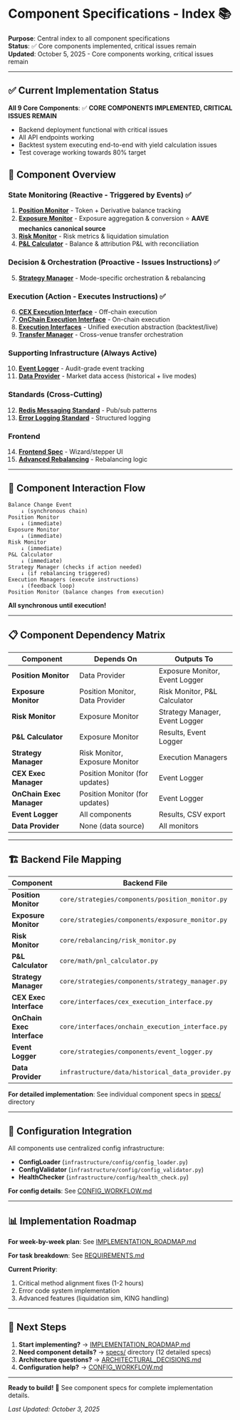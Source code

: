 # Component Specifications - Index 📚

**Purpose**: Central index to all component specifications  
**Status**: ✅ Core components implemented, critical issues remain  
**Updated**: October 5, 2025 - Core components working, critical issues remain

---

## ✅ **Current Implementation Status**

**All 9 Core Components**: ✅ **CORE COMPONENTS IMPLEMENTED, CRITICAL ISSUES REMAIN**
- Backend deployment functional with critical issues
- All API endpoints working
- Backtest system executing end-to-end with yield calculation issues
- Test coverage working towards 80% target

## 🎯 **Component Overview**

### **State Monitoring** (Reactive - Triggered by Events) ✅
1. **[Position Monitor](specs/01_POSITION_MONITOR.md)** - Token + Derivative balance tracking
2. **[Exposure Monitor](specs/02_EXPOSURE_MONITOR.md)** - Exposure aggregation & conversion ⭐ **AAVE mechanics canonical source**
3. **[Risk Monitor](specs/03_RISK_MONITOR.md)** - Risk metrics & liquidation simulation
4. **[P&L Calculator](specs/04_PNL_CALCULATOR.md)** - Balance & attribution P&L with reconciliation

### **Decision & Orchestration** (Proactive - Issues Instructions) ✅
5. **[Strategy Manager](specs/05_STRATEGY_MANAGER.md)** - Mode-specific orchestration & rebalancing

### **Execution** (Action - Executes Instructions) ✅
6. **[CEX Execution Interface](specs/06_CEX_EXECUTION_MANAGER.md)** - Off-chain execution
7. **[OnChain Execution Interface](specs/07_ONCHAIN_EXECUTION_MANAGER.md)** - On-chain execution
8. **[Execution Interfaces](specs/08_EXECUTION_INTERFACES.md)** - Unified execution abstraction (backtest/live)
9. **[Transfer Manager](specs/03_RISK_MONITOR.md)** - Cross-venue transfer orchestration

### **Supporting Infrastructure** (Always Active)
10. **[Event Logger](specs/08_EVENT_LOGGER.md)** - Audit-grade event tracking
11. **[Data Provider](specs/09_DATA_PROVIDER.md)** - Market data access (historical + live modes)

### **Standards** (Cross-Cutting)
12. **[Redis Messaging Standard](specs/10_REDIS_MESSAGING_STANDARD.md)** - Pub/sub patterns
13. **[Error Logging Standard](specs/11_ERROR_LOGGING_STANDARD.md)** - Structured logging

### **Frontend**
14. **[Frontend Spec](specs/12_FRONTEND_SPEC.md)** - Wizard/stepper UI
15. **[Advanced Rebalancing](specs/13_ADVANCED_REBALANCING.md)** - Rebalancing logic

---

## 🔄 **Component Interaction Flow**

```
Balance Change Event
    ↓ (synchronous chain)
Position Monitor
    ↓ (immediate)
Exposure Monitor
    ↓ (immediate)
Risk Monitor
    ↓ (immediate)
P&L Calculator
    ↓ (immediate)
Strategy Manager (checks if action needed)
    ↓ (if rebalancing triggered)
Execution Managers (execute instructions)
    ↓ (feedback loop)
Position Monitor (balance changes from execution)
```

**All synchronous until execution!**

---

## 📋 **Component Dependency Matrix**

| Component | Depends On | Outputs To |
|-----------|------------|------------|
| **Position Monitor** | Data Provider | Exposure Monitor, Event Logger |
| **Exposure Monitor** | Position Monitor, Data Provider | Risk Monitor, P&L Calculator |
| **Risk Monitor** | Exposure Monitor | Strategy Manager, Event Logger |
| **P&L Calculator** | Exposure Monitor | Results, Event Logger |
| **Strategy Manager** | Risk Monitor, Exposure Monitor | Execution Managers |
| **CEX Exec Manager** | Position Monitor (for updates) | Event Logger |
| **OnChain Exec Manager** | Position Monitor (for updates) | Event Logger |
| **Event Logger** | All components | Results, CSV export |
| **Data Provider** | None (data source) | All monitors |

---

## 🏗️ **Backend File Mapping**

| Component | Backend File | Type |
|-----------|--------------|------|
| **Position Monitor** | `core/strategies/components/position_monitor.py` | ✅ IMPLEMENTED |
| **Exposure Monitor** | `core/strategies/components/exposure_monitor.py` | ✅ IMPLEMENTED |
| **Risk Monitor** | `core/rebalancing/risk_monitor.py` | ✅ IMPLEMENTED |
| **P&L Calculator** | `core/math/pnl_calculator.py` | ✅ IMPLEMENTED |
| **Strategy Manager** | `core/strategies/components/strategy_manager.py` | ✅ IMPLEMENTED |
| **CEX Exec Interface** | `core/interfaces/cex_execution_interface.py` | ✅ IMPLEMENTED |
| **OnChain Exec Interface** | `core/interfaces/onchain_execution_interface.py` | ✅ IMPLEMENTED |
| **Event Logger** | `core/strategies/components/event_logger.py` | ✅ IMPLEMENTED |
| **Data Provider** | `infrastructure/data/historical_data_provider.py` | ✅ IMPLEMENTED |

**For detailed implementation**: See individual component specs in [specs/](specs/) directory

---

## 🔧 **Configuration Integration**

All components use centralized config infrastructure:
- **ConfigLoader** (`infrastructure/config/config_loader.py`)
- **ConfigValidator** (`infrastructure/config/config_validator.py`)
- **HealthChecker** (`infrastructure/config/health_check.py`)

**For config details**: See [CONFIG_WORKFLOW.md](CONFIG_WORKFLOW.md)

---

## 📊 **Implementation Roadmap**

**For week-by-week plan**: See [IMPLEMENTATION_ROADMAP.md](IMPLEMENTATION_ROADMAP.md)

**For task breakdown**: See [REQUIREMENTS.md](REQUIREMENTS.md)

**Current Priority**:
1. Critical method alignment fixes (1-2 hours)
2. Error code system implementation
3. Advanced features (liquidation sim, KING handling)

---

## 🎯 **Next Steps**

1. **Start implementing?** → [IMPLEMENTATION_ROADMAP.md](IMPLEMENTATION_ROADMAP.md)
2. **Need component details?** → [specs/](specs/) directory (12 detailed specs)
3. **Architecture questions?** → [ARCHITECTURAL_DECISIONS.md](ARCHITECTURAL_DECISIONS.md)
4. **Configuration help?** → [CONFIG_WORKFLOW.md](CONFIG_WORKFLOW.md)

---

**Ready to build!** 🚀 See component specs for complete implementation details.

*Last Updated: October 3, 2025*
